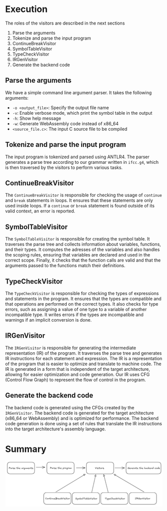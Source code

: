 # Execution
The roles of the visitors are described in the next sections

1. Parse the arguments
2. Tokenize and parse the input program
3. ContinueBreakVisitor
4. SymbolTableVisitor
5. TypeCheckVisitor
6. IRGenVisitor
7. Generate the backend code

## Parse the arguments
We have a simple command line argument parser. It takes the following arguments:
- `-o <output_file>`: Specify the output file name
- `-v`: Enable verbose mode, which print the symbol table in the output
- `-h`: Show help message
- `-w`: Generate WebAssembly code instead of x86_64
- `<source_file.c>`: The input C source file to be compiled

## Tokenize and parse the input program
The input program is tokenized and parsed using ANTLR4. The parser generates a parse tree according to our grammar written in `ifcc.g4`, which is then traversed by the visitors to perform various tasks.

## ContinueBreakVisitor
The `ContinueBreakVisitor` is responsible for checking the usage of `continue` and `break` statements in loops. It ensures that these statements are only used inside loops. If a `continue` or `break` statement is found outside of its valid context, an error is reported.

## SymbolTableVisitor
The `SymbolTableVisitor` is responsible for creating the symbol table. It traverses the parse tree and collects information about variables, functions, and their types. It computes the adresses of the variables and also handles the scoping rules, ensuring that variables are declared and used in the correct scope. Finally, it checks that the function calls are valid and that the arguments passed to the functions match their definitions.

## TypeCheckVisitor
The `TypeCheckVisitor` is responsible for checking the types of expressions and statements in the program. It ensures that the types are compatible and that operations are performed on the correct types. It also checks for type errors, such as assigning a value of one type to a variable of another incompatible type. It writes errors if the types are incompatible and warnings if an implicit conversion is done.

## IRGenVisitor
The `IRGenVisitor` is responsible for generating the intermediate representation (IR) of the program. It traverses the parse tree and generates IR instructions for each statement and expression. The IR is a representation of the program that is easier to optimize and translate to machine code. The IR is generated in a form that is independent of the target architecture, allowing for easier optimization and code generation. Our IR uses CFG (Control Flow Graph) to represent the flow of control in the program.

## Generate the backend code
The backend code is generated using the CFGs created by the `IRGenVisitor`. The backend code is generated for the target architecture (x86_64 or WebAssembly) and is optimized for performance. The backend code generation is done using a set of rules that translate the IR instructions into the target architecture's assembly language.

# Summary

![image](pictures/schema_execution.png)